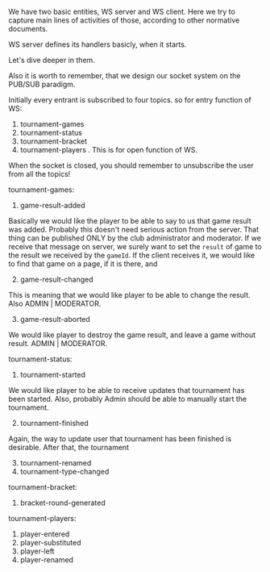 


We have two basic entities, WS server and WS client. Here we try to capture main lines of activities of those, according to other normative documents. 



WS server defines its handlers basicly, when it starts. 

Let's dive deeper in them. 

Also it is worth to remember, that we design our socket system on the PUB/SUB paradigm.



Initially every entrant is subscribed to four topics. so for entry function of WS: 
1. tournament-games
2. tournament-status
3. tournament-bracket
4. tournament-players
. This is for open function of WS.

When the socket is closed, you should remember to unsubscribe the user from all the topics! 



tournament-games: 



1. game-result-added

Basically we would like the player to be able to say to us that game result was added. Probably this doesn't need serious action from the server. That thing can be published ONLY by the club administrator and moderator. If we receive that message on server, we surely want to set the `result` of game to the result we received by the `gameId`. If the client receives it, we would like to find that game on a page, if it is there, and

2. game-result-changed

This is meaning that we would like player to be able to change the result.  Also ADMIN | MODERATOR.


3. game-result-aborted

We would like player to destroy the game result, and leave a game without result. ADMIN | MODERATOR.


tournament-status:
1. tournament-started

We would like player to be able to receive updates that tournament has been started. Also, probably Admin should be able to manually start the tournament.


2. tournament-finished

Again, the way to update user that tournament has been finished is desirable. After that, the tournament 

3. tournament-renamed
4. tournament-type-changed

tournament-bracket:
1. bracket-round-generated

tournament-players:
1. player-entered
2. player-substituted
3. player-left
4. player-renamed
